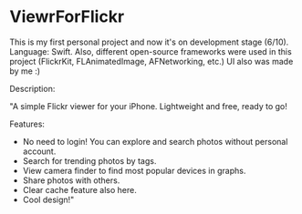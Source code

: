 # ViewrForFlickr

This is my first personal project and now it's on development stage (6/10).
Language: Swift.
Also, different open-source frameworks were used in this project (FlickrKit, FLAnimatedImage, AFNetworking, etc.)
UI also was made by me :)


Description:

"A simple Flickr viewer for your iPhone.
Lightweight and free, ready to go!

Features:
- No need to login! You can explore and search photos without personal account. 
- Search for trending photos by tags. 
- View camera finder to find most popular devices in graphs. 
- Share photos with others. 
- Clear cache feature also here. 
- Cool design!"
